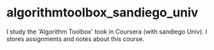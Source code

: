 # algorithmtoolbox_sandiego_univ

I study the 'Algorithm Toolbox' took in Coursera (with sandiego Univ).
I stores assignments and notes about this course.

